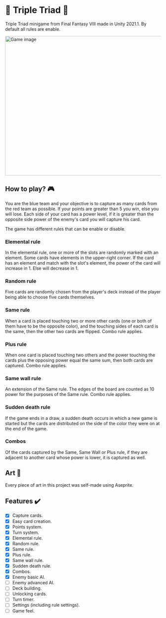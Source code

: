 # 🎴 Triple Triad 🎴
Triple Triad minigame from Final Fantasy VIII made in Unity 2021.1. 
By default all rules are enable.

<img src="https://user-images.githubusercontent.com/25460362/146153168-ae48b436-b854-4a93-b6b0-e387cbe00b9d.png" width="800" height="450" alt="Game image"/>

## How to play? 🎮
You are the blue team and your objective is to capture as many cards from the red team as possible.
If your points are greater than 5 you win, else you will lose.
Each side of your card has a power level, if it is greater than the opposite side power of the enemy's card you will capture his card.

The game has different rules that can be enable or disable.

### Elemental rule
In the elemental rule, one or more of the slots are randomly marked with an element. Some cards have elements in the upper-right corner. 
If the card has an element and match with the slot's element, the power of the card will increase in 1. Else will decrease in 1.

### Random rule
Five cards are randomly chosen from the player's deck instead of the player being able to choose five cards themselves.

### Same rule
When a card is placed touching two or more other cards (one or both of them have to be the opposite color), and the touching sides of each card is the same, then the other two cards are flipped. Combo rule applies.

### Plus rule
When one card is placed touching two others and the power touching the cards plus the opposing power equal the same sum, then both cards are captured. Combo rule applies.

### Same wall rule
An extension of the Same rule. The edges of the board are counted as 10 power for the purposes of the Same rule. Combo rule applies.

### Sudden death rule
If the game ends in a draw, a sudden death occurs in which a new game is started but the cards are distributed on the side of the color they were on at the end of the game.

### Combos
Of the cards captured by the Same, Same Wall or Plus rule, if they are adjacent to another card whose power is lower, it is captured as well.

## Art 🎨
Every piece of art in this project was self-made using Aseprite.

## Features ✔️
- [x] Capture cards.
- [x] Easy card creation.
- [x] Points system.
- [x] Turn system.
- [x] Elemental rule.
- [x] Random rule.
- [x] Same rule.
- [x] Plus rule.
- [x] Same wall rule.
- [x] Sudden death rule.
- [x] Combos.
- [x] Enemy basic AI.
- [ ] Enemy advanced AI.
- [ ] Deck building.
- [ ] Unlocking cards.
- [ ] Turn timer.
- [ ] Settings (including rule settings).
- [ ] Game feel.
